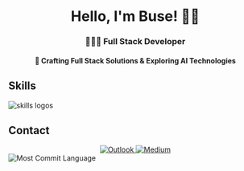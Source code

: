 <h1 align="center"> Hello, I'm Buse! 👋🏻 </h1>
  
  <h3 align="center"> 👩🏻‍💻 Full Stack Developer </h3> 
<h4 align="center"> 🔮 Crafting Full Stack Solutions & Exploring AI Technologies </h4>

## Skills
<img src="https://skillicons.dev/icons?i=java,spring,python,django,js,react,nextjs,c,cpp,firebase,mysql,docker,linux,git,gitlab" alt="skills logos" /> <br>
<p align="center">

## Contact

<div align="center">
  <a href="mailto:busekeklik@outlook.com">
    <img src="https://img.shields.io/badge/Outlook-0078D4?style=flat&logo=microsoft-outlook&logoColor=white" alt="Outlook"/>
  </a>
  <a href="https://busekeklik.medium.com/">
    <img src="https://img.shields.io/badge/Medium-12100E?style=flat&logo=medium&logoColor=white" alt="Medium"/>
  </a>
</div>
  
<img src="https://visitor-badge.laobi.icu/badge?page_id=busekeklik.busekeklik" alt="Most Commit Language" />
</p>

